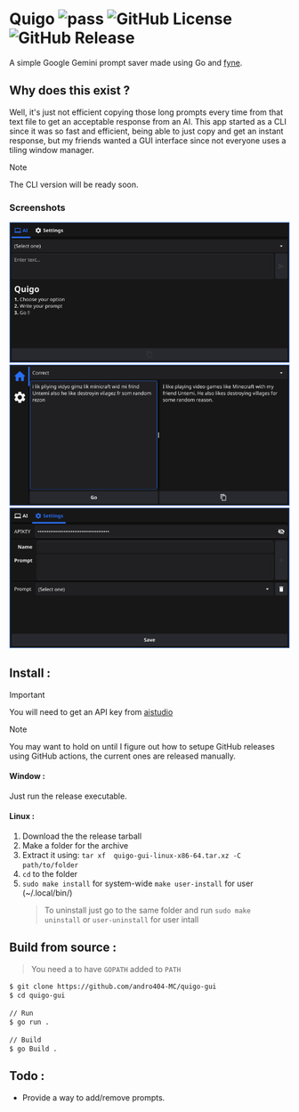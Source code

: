 # Quigo ![pass](https://github.com/andro404-MC/quigo-gui/actions/workflows/test.yml/badge.svg) ![GitHub License](https://img.shields.io/github/license/andro404-MC/quigo) ![GitHub Release](https://img.shields.io/github/v/release/andro404-MC/quigo)

A simple Google Gemini prompt saver made using Go and [fyne](https://github.com/fyne-io/fyne/).

## Why does this exist ?

Well, it's just not efficient copying those long prompts every time from that text file to get an acceptable response from an AI. This app started as a CLI since it was so fast and efficient, being able to just copy and get an instant response, but my friends wanted a GUI interface since not everyone uses a tiling window manager.

> [!NOTE]
> The CLI version will be ready soon.

### Screenshots

![main](asset/mainScreen.png)
![correct](asset/mainScreenCorrect.png)
![settings](asset/settingsScreen.png)

## Install :

> [!IMPORTANT]
> You will need to get an API key from [aistudio](https://aistudio.google.com/app/apikey)

> [!NOTE]
> You may want to hold on until I figure out how to setupe GitHub releases using GitHub actions, the current ones are released manually.

#### Window :

Just run the release executable.

#### Linux :

1. Download the the release tarball
2. Make a folder for the archive
3. Extract it using: `tar xf  quigo-gui-linux-x86-64.tar.xz -C path/to/folder`
4. `cd` to the folder
5. `sudo make install` for system-wide `make user-install` for user (~/.local/bin/)
   > To uninstall just go to the same folder and run `sudo make uninstall` or `user-uninstall` for user intall

## Build from source :

> You need a to have `GOPATH` added to `PATH`

```
$ git clone https://github.com/andro404-MC/quigo-gui
$ cd quigo-gui

// Run
$ go run .

// Build
$ go Build .
```

## Todo :

- Provide a way to add/remove prompts.
